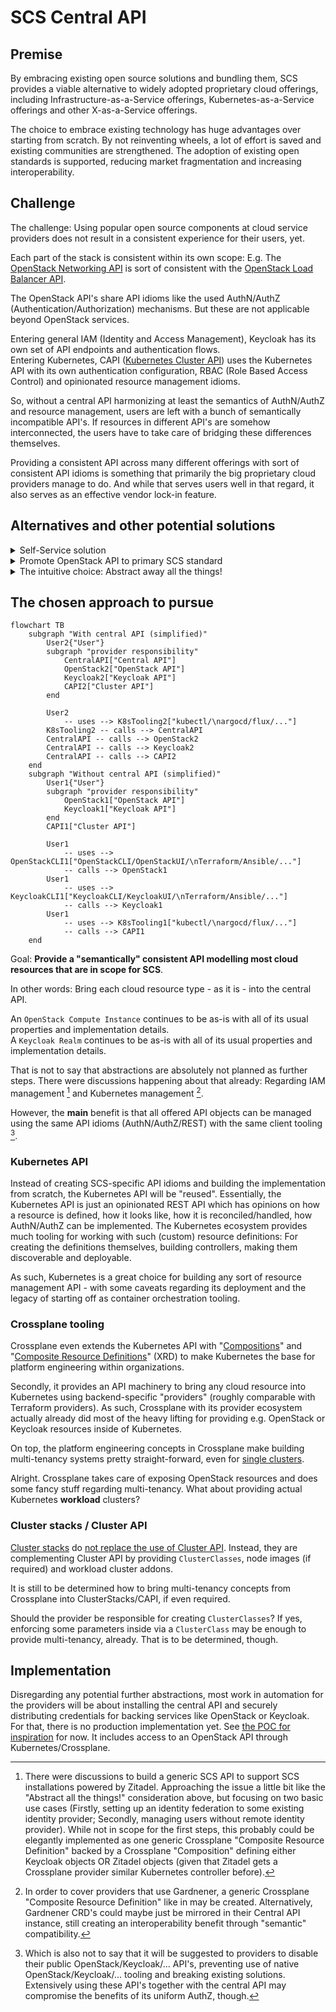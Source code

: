 # SCS Central API

## Premise

By embracing existing open source solutions and bundling them, SCS provides a viable
alternative to widely adopted proprietary cloud offerings, including
Infrastructure-as-a-Service offerings, Kubernetes-as-a-Service offerings and other
X-as-a-Service offerings.

The choice to embrace existing technology has huge advantages over starting from
scratch.
By not reinventing wheels, a lot of effort is saved and existing communities are
strengthened. The adoption of existing open standards is supported, reducing
market fragmentation and increasing interoperability.

## Challenge

The challenge: Using popular open source components at cloud service providers
does not result in a consistent experience for their users, yet.

Each part of the stack is consistent within its own scope: E.g. The
[OpenStack Networking API](https://docs.openstack.org/api-ref/network/v2/) is sort of
consistent with the
[OpenStack Load Balancer API](https://docs.openstack.org/api-ref/load-balancer/v2/).

The OpenStack API's share API idioms like the used AuthN/AuthZ
(Authentication/Authorization) mechanisms. But these are not applicable beyond
OpenStack services.

Entering general IAM (Identity and Access Management), Keycloak has its own set of
API endpoints and authentication flows.  
Entering Kubernetes, CAPI ([Kubernetes Cluster API](https://cluster-api.sigs.k8s.io/))
uses the Kubernetes API with its own authentication configuration, RBAC (Role Based
Access Control) and opinionated resource management idioms.

So, without a central API harmonizing at least the semantics of AuthN/AuthZ and
resource management, users are left with a bunch of semantically incompatible API's.
If resources in different API's are somehow interconnected, the users have to take
care of bridging these differences themselves.

Providing a consistent API across many different offerings with sort of consistent
API idioms is something that primarily the big proprietary cloud providers manage to
do. And while that serves users well in that regard, it also serves as an effective
vendor lock-in feature.

## Alternatives and other potential solutions

<details><summary>Self-Service solution</summary>

### Self-Service solution

Users that want to avoid such vendor lock-in as well as want to avoid spending much
time bridging technologies manually, the best bet would probably be to setup
infrastructure-as-code (IaC) tooling (such as OpenTofu, Terraform and alike)
with a number of specialized providers to bring all their interdependent resources into
a single place keeping track of relationships between resources across multiple API's.
Caveat: Infrastructure-as-code tooling gets admin access, while RBAC for human access is still
inconsistent.
Organizations with a lot of time/money to spend probably are able/willing to build/buy
themselves out of this situation, but that is not a solution for everyone.

Also an option especially for smaller setups: Just accept the differences between
API's and use the automation tooling that seems most native to each API. For example,
Terraform or Ansible for OpenStack VM's, ArgoCD/Flux/... for Kubernetes CAPI resources
and workload resources. The trade-off would be choosing between the full power of
all offered cloud resources (and integrating these as user) or just using a few ones,
like only Kubernetes-as-a-Service (and build the rest as user).

</details>

<details><summary>Promote OpenStack API to primary SCS standard</summary>

### Promote OpenStack API to primary SCS standard

As already established [above](#Challenge), OpenStack already provides consistent
API's with shared idioms and AuthN/AuthZ mechanisms - not only for pure
["compute/VM"](https://docs.openstack.org/api-ref/compute) solutions,
but for
[managing Kubernetes clusters via "Magnum"](https://docs.openstack.org/api-ref/container-infrastructure-management),
as well. While the default Magnum implementation did not seem to live
up to expectations yet, new implementations using Cluster API seem to
grow in [popularity](https://www.stackhpc.com/magnum-clusterapi.html).

This is not the pursued solution, as:

- Kubernetes API's are generally more wide-spread / popular,
  provide more extensibility tooling for adding other arbitrary services
- This would not be well aligned with SCS's
  [technological vision](https://scs.community/about/#technological-vision)
  which does not envision OpenStack as primary SCS service.

</details>

<details><summary>The intuitive choice: Abstract away all the things!</summary>

### The intuitive choice: Abstract away all the things!

The ideal form of API: An API that is extremely consistent in itself, each resource
defined using consistent patterns and terminology, never leaking implementation details.

- `OpenStack Compute Instance`? Very OpenStack specific, creating lock-in to OpenStack API's
- `SCS Instance`? Perfection, right?

Imagine CLI access like:

```bash
scs create subnet --group foo
scs create k8s --group foo my-k8s-01
```

Imagine using a Terraform provider like:

```hcl
resource "scs_group" "mygroup" {
  name = "mygroup"
}
resource "scs_subnet" "mysubnet" {
  group = scs_group.name
  name  = "mysubnet"
  # ...
}
resource "scs_kubernetes" "mykubernetes" {
  group  = scs_group.name
  name   = "mykubernetes"
  subnet = scs_subnet.mysubnet.id
  # ...
}
```

Imagine a Crossplane provider (or DIY similar Kubernetes controller framework) like:

```yaml
apiVersion: networking.scs.community/v1
kind: Subnet
metadata:
  name: mysubnet
spec:
  # ...
---
apiVersion: kubernetes.scs.community/v1
kind: Kubernetes
metadata:
  name: mykubernetes
spec:
  forProvider:
    subnetRef:
      name: mysubnet
  # ...
```

This is obviously desirable from a user's perspective.
However, unfortunately, it is also much more work than the SCS project can
realistically build and maintain in the short or medium term.

It also comes with the requirement to make many tough trade-off decisions.
For example:

Provider "A" offers to hide Kubernetes API server endpoints from the public
internet, utilizing some sort of bastion host. Provider "B" instead implements
IP based firewall blocking on the public endpoints. Provider "C" does neither.  
Should the API follow either provider "A" or "B"? Should both approaches be
implemented, but as optional features? If any of these approaches is defined
to be a mandatory feature to support, provider "C" cannot be compliant.

Any choice brings significant disadvantages:

- If such features are included as features that are mandatory to support,
  some providers may have difficulties adopting the API.
- If such features are included as optional features, the ability to migrate
  from one provider to another suffers significantly. Without this ability,
  users also may opt to use provider-specific API's, instead.
- If such features are excluded, the API becomes overall less useful for the
  users who may opt to use more powerful provider-specific API's, instead.

As such, making decisions with these tradeoffs in mind, is not about finding
the perfect solution for everyone, but "just the right" balance that is
practicable for providers and valuable for users. Finding these optimal
balances is going to cost possibly even more time than actually implementing
them in code.

In sum: Going this route would be technically the best thing to do, yet does
not seem feasible given tough trade-offs and limited resources.  
If the opportunity arises to partner with some other organization with a lot
of staff and resources, this option may be reevaluated, though.

</details>

## The chosen approach to pursue

```mermaid
flowchart TB
    subgraph "With central API (simplified)"
        User2{"User"}
        subgraph "provider responsibility"
            CentralAPI["Central API"]
            OpenStack2["OpenStack API"]
            Keycloak2["Keycloak API"]
            CAPI2["Cluster API"]
        end

        User2
            -- uses --> K8sTooling2["kubectl/\nargocd/flux/..."]
        K8sTooling2 -- calls --> CentralAPI
        CentralAPI -- calls --> OpenStack2
        CentralAPI -- calls --> Keycloak2
        CentralAPI -- calls --> CAPI2
    end
    subgraph "Without central API (simplified)"
        User1{"User"}
        subgraph "provider responsibility"
            OpenStack1["OpenStack API"]
            Keycloak1["Keycloak API"]
        end
        CAPI1["Cluster API"]

        User1
            -- uses --> OpenStackCLI1["OpenStackCLI/OpenStackUI/\nTerraform/Ansible/..."]
            -- calls --> OpenStack1
        User1
            -- uses --> KeycloakCLI1["KeycloakCLI/KeycloakUI/\nTerraform/Ansible/..."]
            -- calls --> Keycloak1
        User1
            -- uses --> K8sTooling1["kubectl/\nargocd/flux/..."]
            -- calls --> CAPI1
    end
```

Goal: **Provide a "semantically" consistent API modelling most cloud resources
that are in scope for SCS**.

In other words: Bring each cloud resource type - as it is - into the central API.

An `OpenStack Compute Instance` continues to be as-is with all of its usual
properties and implementation details.  
A `Keycloak Realm` continues to be as-is with all of its usual properties
and implementation details.

That is not to say that abstractions are absolutely not planned as further steps.
There were discussions happening about that already: Regarding IAM management [^1]
and Kubernetes management [^2].

However, the **main** benefit is that all offered API objects can be managed
using the same API idioms (AuthN/AuthZ/REST) with the same client tooling [^3].

[^1]: There were discussions to build a generic SCS API to support
SCS installations powered by Zitadel. Approaching the issue a little
bit like the "Abstract all the things!" consideration above, but focusing
on two basic use cases (Firstly, setting up an identity federation to some
existing identity provider; Secondly, managing users without remote identity
provider). While not in scope for the first steps, this probably could be
elegantly implemented as one generic Crossplane "Composite Resource Definition"
backed by a Crossplane "Composition" defining either Keycloak objects OR
Zitadel objects (given that Zitadel gets a Crossplane provider similar
Kubernetes controller before).

[^2]: In order to cover providers that use Gardnener, a generic Crossplane
"Composite Resource Definition" like in [^1] may be created. Alternatively,
Gardnener CRD's could maybe just be mirrored in their Central API instance,
still creating an interoperability benefit through "semantic" compatibility.

[^3]: Which is also not to say that it will be suggested to providers to disable
their public OpenStack/Keycloak/... API's, preventing use of native
OpenStack/Keycloak/... tooling and breaking existing solutions.
Extensively using these API's together with the central API may compromise
the benefits of its uniform AuthZ, though.

### Kubernetes API

Instead of creating SCS-specific API idioms and building the implementation
from scratch, the Kubernetes API will be "reused". Essentially, the Kubernetes
API is just an opinionated REST API which has opinions on how a resource
is defined, how it looks like, how it is reconciled/handled, how AuthN/AuthZ
can be implemented. The Kubernetes ecosystem provides much tooling for working
with such (custom) resource definitions: For creating the definitions
themselves, building controllers, making them discoverable and deployable.

As such, Kubernetes is a great choice for building any sort of resource
management API - with some caveats regarding its deployment and the legacy
of starting off as container orchestration tooling.

### Crossplane tooling

Crossplane even extends the Kubernetes API with
"[Compositions](https://docs.crossplane.io/v1.14/concepts/compositions/)" and
"[Composite Resource Definitions](https://docs.crossplane.io/v1.14/concepts/composite-resource-definitions/)"
(XRD) to make Kubernetes the base for platform engineering within organizations.

Secondly, it provides an API machinery to bring any cloud resource into Kubernetes
using backend-specific "providers" (roughly comparable with Terraform providers).
As such, Crossplane with its provider ecosystem actually already did most of
the heavy lifting for providing e.g. OpenStack or Keycloak resources inside of Kubernetes.

On top, the platform engineering concepts in Crossplane make building multi-tenancy
systems pretty straight-forward, even for
[single clusters](https://docs.crossplane.io/knowledge-base/guides/multi-tenant/#single-cluster-multi-tenancy).

Alright. Crossplane takes care of exposing OpenStack resources and does some
fancy stuff regarding multi-tenancy. What about providing actual Kubernetes
**workload** clusters?

### Cluster stacks / Cluster API

[Cluster stacks](https://github.com/SovereignCloudStack/cluster-stacks) do
[not replace the use of Cluster API](https://github.com/SovereignCloudStack/cluster-stack-operator/blob/adb648ceaebddca04a015fbea0319110ca99a5cc/docs/architecture/user-flow.md#recap---how-do-cluster-api-and-cluster-stacks-work-together).
Instead, they are complementing Cluster API by providing `ClusterClasses`, node
images (if required) and workload cluster addons.

It is still to be determined how to bring multi-tenancy concepts from Crossplane
into ClusterStacks/CAPI, if even required.

Should the provider be responsible for creating `ClusterClasses`?
If yes, enforcing some parameters inside via a `ClusterClass` may be enough
to provide multi-tenancy, already. That is to be determined, though.

## Implementation

Disregarding any potential further abstractions, most work in automation for
the providers will be about installing the central API and securely distributing
credentials for backing services like OpenStack or Keycloak.  
For that, there is no production implementation yet. See
[the POC for inspiration](./poc-setup.md) for now. It includes access to an OpenStack API
through Kubernetes/Crossplane.

